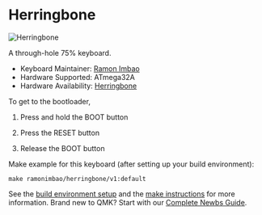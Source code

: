 # Herringbone

![Herringbone](https://i.imgur.com/SQyS0j8.png)

A through-hole 75% keyboard.

* Keyboard Maintainer: [Ramon Imbao](https://github.com/ramonimbao)
* Hardware Supported: ATmega32A
* Hardware Availability: [Herringbone](https://github.com/ramonimbao/Herringbone)

To get to the bootloader,

1. Press and hold the BOOT button

2. Press the RESET button

3. Release the BOOT button

Make example for this keyboard (after setting up your build environment):

    make ramonimbao/herringbone/v1:default

See the [build environment setup](https://docs.qmk.fm/#/getting_started_build_tools) and the [make instructions](https://docs.qmk.fm/#/getting_started_make_guide) for more information. Brand new to QMK? Start with our [Complete Newbs Guide](https://docs.qmk.fm/#/newbs).
